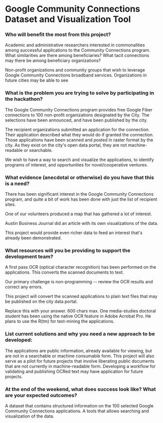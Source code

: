 # Google Community Connections Dataset and Visualization Tool


### Who will benefit the most from this project?

Academic and administrative researchers interested in commonalities among successful applications to the Community Connections program. What similarities are there among beneficiaries? What tacit connections may there be among beneficiary organizations?

Non-profit organizations and community groups that wish to leverage Google Community Connections broadband services. Organizations in future cities may be able to see 


### What is the problem you are trying to solve by participating in the hackathon?

The Google Community Connections program provides free Google Fiber
connections to 100 non-profit organizations designated by the City. The
selections have been announced, and have been published by the city.

The recipient organizations submitted an application for the connection.
Their application described what they would do if granted the connection.
Those applications have been scanned and posted in raster format by the city. As they exist on the city's open data portal, they are not machine-readable or searchable.

We wish to have a way to search and visualize the applications, to identify
programs of interest, and opportunities for novel/cooperative ventures.


### What evidence (anecdotal or otherwise) do you have that this is a need?

There has been significant interest in the Google Community Connections
program, and quite a bit of work has been done with just the list of
recipient sites.

One of our volunteers produced a map that has gathered a lot of interest.

Austin Business Journal did an article with its own visualizations of the
data.

This project would provide even richer data to feed an interest that's
already been demonstrated.


### What resources will you be providing to support the development team?

A first pass OCR (optical character recognition) has been performed on
the applications.  This converts the scanned documents to text.

Our primary challenge is non-programming -- review the OCR results and
correct any errors.

This project will convert the scanned applications to plain text files that may be published on the city data portal.

Replace this with your answer. 600 chars max.
One media-studies doctoral student has been using the native OCR feature in Adobe Acrobat Pro. He plans to use the R(tm) for text-mining the applications. 


### List current solutions and why you need a new approach to be developed:

The applications are public information, already available for viewing, but are not in a searchable
or machine consumable form. This project will also serve as a pilot for future projects that involve liberating public documents that are not currently in machine-readable form. Developing a workflow for validating and publishing OCRed text may have application for future projects.


### At the end of the weekend, what does success look like? What are your expected outcomes?

A dataset that contains structured information on the 100 selected Google Community Connections
applications. A tools that allows searching and visualization of the data.


